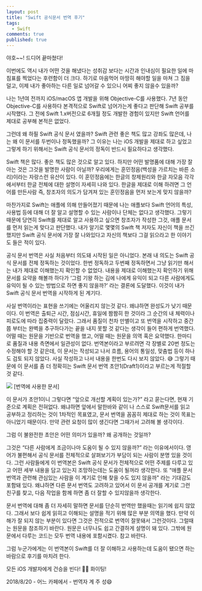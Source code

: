 ```yaml
---
layout: post
title: "Swift 공식문서 번역 후기"
tags: 
  - Swift
comments: true
published: true
---
```


야호~~! 드디어 끝마쳤다!

이번에도 역시 내가 어떤 것을 해냈다는 성취감 보다는 시간과 인내심이 필요한 일에 마침표를 찍었다는 후련함이 더 크다. 하기로 마음먹어 마땅히 해야할 일을 마쳐 그 짐을 덜고, 이제 내가 좋아하는 다른 일로 넘어갈 수 있으니 어찌 좋지 않을수 있을까? 

나는 1년여 전까지 iOS/macOS 앱 개발을 위해 Objective-C를 사용했다. 7년 동안 Objective-C를 사용하다 본격적으로 Swift로 넘어가는게 좋다고 판단해 Swift 공부를 시작했다. 그 전에 Swift 1.x버전으로 6개월 정도 개발한 경험이 있지만 Swift 언어를 제대로 공부해 본적은 없었다. 

그런데 왜 하필 Swift 공식 문서 였을까? Swift 관련 좋은 책도 많고 강좌도 많은데, 나는 왜 이 문서를 두번이나 정독했을까? 그 이유는 나는 iOS 개발을 제대로 하고 싶었고 그렇게 하기 위해서는 Swift 공식 문서의 정독이 반드시 필요하다고 생각했다. 

Swift 책은 많다. 좋은 책도 많은 것으로 알고 있다. 하지만 어떤 발명품에 대해 가장 잘아는 것은 그것을 발명한 사람이 아닐까? 우리에게는 훈민정음(백성을 가르치는 바른 소리)이라는 자랑스런 유산이 있다. 이 훈민정음에는 한글의 창제원리와 한글 자모음 각각에서부터 한글 전체에 대한 설명이 자세히 나와 있다. 한글을 제대로 이해 하려면 그 언어를 만든사람 즉, 창조자의 의도가 담겨져 있는 훈민정음을 먼저 보는게 맞지 않을까? 

마찬가지로 Swift는 애플에 의해 만들어졌기 때문에 나는 애플보다 Swift 언어의 특성, 사용법 등에 대해 더 잘 알고 설명할 수 있는 사람이나 단체는 없다고 생각했다. 그렇기 때문에 당연히 Swift를 제대로 알고 사용하고 싶으면 창조자가 작성한 그것, 애플 문서를 먼저 읽는게 맞다고 판단했다. 내가 알기로 몇몇의 Swift 책 저자도 자신이 책을 쓰긴 했지만 Swift 공식 문서에 가장 잘 나와있다고 자신의 책보다 그걸 읽으라고 한 이야기도 들은 적이 있다. 

공식 문서 번역은 사실 처음부터 의도돼 시작된 일은 아니었다. 본래 내 의도는 Swift 공식 문서를 전체 정독하는 것이었다. 한번 정독하고 두번째 정독하면서 그냥 읽기만 해서는 내가 제대로 이해했는지 확인할 수 없었다. 내용을 제대로 이해했는지 확인하기 위해 문서를 요약을 해볼까 하다가 ‘그럼 기왕 하는 김에 나에게 유익이 되고 다른 사람에게도 유익이 될 수 있는 방법으로 하면 좋지 않을까?’ 라는 결론에 도달했다. 이것이 내가 Swift 공식 문서 번역을 시작하게 된 계기다. 

사실 번역이라는 표현을 쓰기에는 어울리지 않는것 같다. 왜냐하면 완성도가 낮기 때문이다. 이 번역은 출퇴근 시간, 점심시간, 휴일에 짬짬히 한 것이라 그 순간의 내 체력이나 피로도에 따라 집중력이 달랐다. 그래서 품질이 천차 만별이고 또 번역을 시작하고 중간쯤 부터는 완벽을 추구하다가는 끝을 내지 못할 것 같다는 생각이 들어 편하게 번역했다. 어떨 때는 원문을 기반으로 번역을 했고, 어떨 때는 원문을 의역 혹은 요약했다. 한마디로 품질과 내용 측면에서 일관성이 없다. 번역본이라고 부르려면 각 장별로 20번 정도는 수정해야 할 것 같은데, 이 문서는 작성되고 나서 흐름, 용어의 통일성, 맞춤법 등이 하나도 검토 되지 않았다. 사실 작성하고 나서 내용을 한번도 다시 보지 않았다. 😅 그렇기 때문에 이 문서를 좀 더 정확히는 Swift 문서 번역 초안1(Draft1)이라고 부르는게 적절할 것 같다.

![](https://lh3.googleusercontent.com/k7QZf1zNeygLRP5tdI0ATQrRtSbgBi37eWA-aHzXR3UTqaxysvReZnjxNTCLixTgZOgTt82KJPIR6tpt6HAKI8FrI2OrESer7_VmAawxNiLId1qvElm4W6IFxzxfD61-hmxqN_gd_rsFNG9pfezFTleQ5CUU0S4RUxsv8Ih8o6HFgXBJ9bFlqbpOFsPEQZ-NfcSd9vaSvSDkRvIp8bBYVhimoQ0xQW2UuC6QFWUG4phRxLcG7XstTVHhb8s1tym5OVee68Aq5hPRCkr1e0c2b5iskom3dfXS0n4yy1mNZKsGvppMhHYN1Y18YyTme2nuwhlV_ROTVHLk8-OtngPUiY15Bf9afqUgcHKcEUkfHItGaEIU_Zd3PQLhI6r1mKWcXcDap-CzC-GcpnqYptzjld0pzCYD7cUXiWlsKAmE3TGcd6rtZQiCxEUtc7_8Tfivley5rbe_3uJXRTEd1aiEAk2-hlM2RFMR5dpycRK4IaEOyvcQ_IPhTSNwYBttR3ZKd76xKDrtPd5f3jURoJ1vL6y_Z_8LY14QXOpHPkVKNo1sEEqPsEbzjvcVQujSrGn2aVPxIqad2XT-CJuxGRWBE9MLKyCkjR4keUjO3WK0=w1190-h1586-no)
[번역에 사용한 문서]

이 문서가 초안1이니 그렇다면 “앞으로 개선할 계획이 있는가?” 라고 묻는다면, 현재 기준으로 계획은 전혀없다. 왜냐하면 앞에서 말한바와 같이 나 스스로 Swift문서를 읽고 공부하고 정리하는 것이 1차적인 목표였고, 문서 번역을 꼼꼼히 제대로 하는 것이 목표는 아니었기 때문이다. 만약 관련 요청이 많이 생긴다면 그때가서 고려해 볼 생각이다. 

그럼 이 불완전한 초안은 어떤 의미가 있을까? 왜 공개하는 것일까? 

그것은 “다른 사람에게 조금이나마 도움이 될 수 있지 않을까?” 라는 이유에서이다. 영어가 불편해서 공식 문서를 전체적으로 살펴보기가 부담이 되는 사람이 분명 있을 것이다. 그런 사람들에게 이 번역본은 Swift 공식 문서가 전체적으로 어떤 주제를 다루고 있고 어떤 세부 내용을 담고 있는지 조망하는데는 도움이 될꺼라 생각한다. 또 “애플 문서 번역과 관련해 관심있는 사람을 이 계기로 인해 찾을 수도 있지 않을까" 라는 기대감도 포함돼 있다. 왜냐하면 다른 문서 번역도 고려하고 있어서 이 문서 공개를 계기로 그런 친구를 찾고, 다음 작업을 함께 하면 좀 더 잘할 수 있지않을까 생각한다.

문서 번역에 대해 좀 더 자세히 말하면 문서를 단순히 번역만 했을때는 읽기에 쉽지 않았다. 그래서 보다 쉽게 읽히고 이해되는 설명을 적기 위해 많은 부분 의역을 했다. 만약 이해가 잘 되지 않는 부분이 있다면 그것은 전적으로 번역이 잘못돼서 그런것이다. 그럴때는 원문을 참조하기 바란다. 원문은 너무나도 쉽고 간결하게 설명이 돼 있다. 그밖에 원문에서 다루는 코드는 모두 번역 내용에 포함시켰다. 참고 바란다. 

그럼 누군가에게는 이 번역본이 Swift를 더 잘 이해하고 사용하는데 도움이 됐으면 하는 바람으로 후기를 마치려 한다. 

모든 iOS 개발자에게 건승을 빈다! 🤜🤛 화이팅! 

2018/8/20 - 어느 카페에서 - 번역자 계 주 성😄